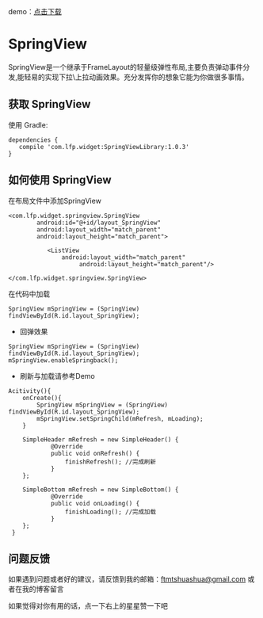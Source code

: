demo：[点击下载](https://raw.githubusercontent.com/ftmtshuashua/SpringView/master/app-debug.apk)

# SpringView

SpringView是一个继承于FrameLayout的轻量级弹性布局,主要负责弹动事件分发,能轻易的实现下拉\上拉动画效果。充分发挥你的想象它能为你做很多事情。

**获取 SpringView**
--------

使用 Gradle:
```
dependencies {
   compile 'com.lfp.widget:SpringViewLibrary:1.0.3'
}
```

**如何使用 SpringView**
--------

在布局文件中添加SpringView

```
<com.lfp.widget.springview.SpringView
        android:id="@+id/layout_SpringView"
        android:layout_width="match_parent"
        android:layout_height="match_parent">

           <ListView
               android:layout_width="match_parent"
                    android:layout_height="match_parent"/>

</com.lfp.widget.springview.SpringView>
```

在代码中加载

```
SpringView mSpringView = (SpringView) findViewById(R.id.layout_SpringView);
```

 - 回弹效果

```
SpringView mSpringView = (SpringView) findViewById(R.id.layout_SpringView);
mSpringView.enableSpringback();
```

 - 刷新与加载请参考Demo

```
Acitivity(){
    onCreate(){
        SpringView mSpringView = (SpringView) findViewById(R.id.layout_SpringView);
        mSpringView.setSpringChild(mRefresh, mLoading);
    }

    SimpleHeader mRefresh = new SimpleHeader() {
            @Override
            public void onRefresh() {
                finishRefresh(); //完成刷新
            }
    };

    SimpleBottom mRefresh = new SimpleBottom() {
            @Override
            public void onLoading() {
                finishLoading(); //完成加载
            }
    };
 }

```

**问题反馈**
--------
如果遇到问题或者好的建议，请反馈到我的邮箱：ftmtshuashua@gmail.com 或者在我的博客留言

如果觉得对你有用的话，点一下右上的星星赞一下吧


